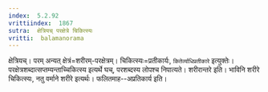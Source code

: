 ```yaml
---
index:  5.2.92
vrittiindex:  1867
sutra:  क्षेत्रियच् परक्षेत्रे चिकित्स्यः
vritti:  balamanorama 
---
```


क्षेत्रियच्। परम् अन्यत् क्षेत्रं=शरीरम्-परक्षेत्रम्। चिकित्स्यः=प्रतीकार्यः, `कितेर्व्याधिप्रतीकारे` इत्युक्तेः। परक्षेत्रशब्दात्सप्तम्यन्ताच्चिकित्स्य इत्यर्थे घच्, परशब्दस्य लोपश्च निपात्यते। शरीरान्तरे इति। भाविनि शरीरे चिकित्स्यः, नतु वर्माने शरीरे इत्यर्थः। फलितमाह--अप्रतिकार्य इति। 


